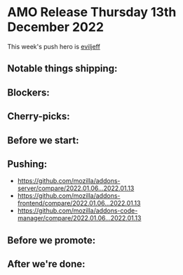 # AMO Release Thursday 13th December 2022

This week's push hero is [eviljeff](https://github.com/eviljeff)

## Notable things shipping:

## Blockers:

## Cherry-picks:

## Before we start:

## Pushing:

- https://github.com/mozilla/addons-server/compare/2022.01.06...2022.01.13
- https://github.com/mozilla/addons-frontend/compare/2022.01.06...2022.01.13
- https://github.com/mozilla/addons-code-manager/compare/2022.01.06...2022.01.13

## Before we promote:

## After we're done:
